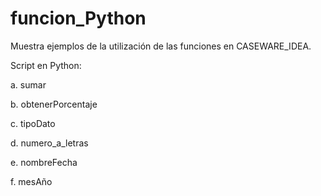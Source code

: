 # funcion_Python
Muestra ejemplos de la utilización de las funciones en CASEWARE_IDEA.

Script en Python:

a. sumar

b. obtenerPorcentaje

c. tipoDato

d. numero_a_letras

e. nombreFecha

f. mesAño

